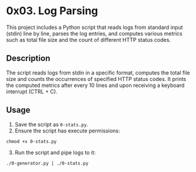 # 0x03. Log Parsing
This project includes a Python script that reads logs from standard input (stdin) line by line, parses the log entries, and computes various metrics such as total file size and the count of different HTTP status codes.

## Description
The script reads logs from stdin in a specific format, computes the total file size and counts the occurrences of specified HTTP status codes. It prints the computed metrics after every 10 lines and upon receiving a keyboard interrupt (CTRL + C).

## Usage
1. Save the script as `0-stats.py`.
2. Ensure the script has execute permissions:

```chmod +x 0-stats.py```

3. Run the script and pipe logs to it:

```./0-generator.py | ./0-stats.py```
